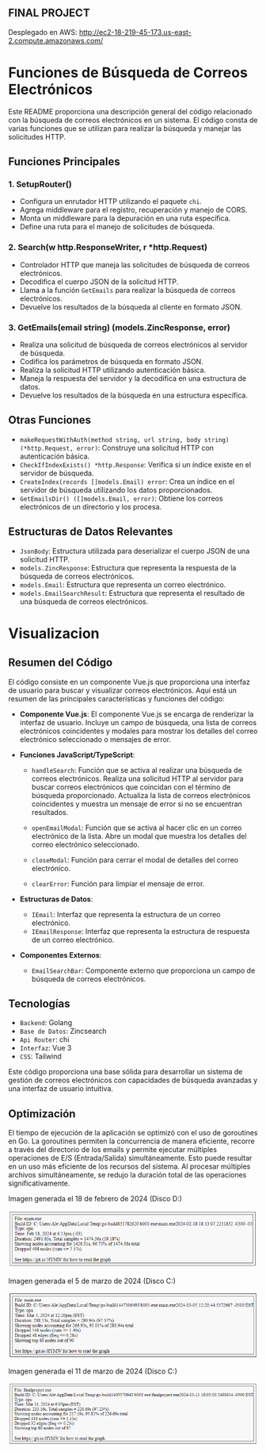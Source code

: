## FINAL PROJECT

Desplegado en AWS: http://ec2-18-219-45-173.us-east-2.compute.amazonaws.com/

# Funciones de Búsqueda de Correos Electrónicos

Este README proporciona una descripción general del código relacionado con la búsqueda de correos electrónicos en un sistema. El código consta de varias funciones que se utilizan para realizar la búsqueda y manejar las solicitudes HTTP.

## Funciones Principales

### 1. SetupRouter()

- Configura un enrutador HTTP utilizando el paquete `chi`.
- Agrega middleware para el registro, recuperación y manejo de CORS.
- Monta un middleware para la depuración en una ruta específica.
- Define una ruta para el manejo de solicitudes de búsqueda.

### 2. Search(w http.ResponseWriter, r *http.Request)

- Controlador HTTP que maneja las solicitudes de búsqueda de correos electrónicos.
- Decodifica el cuerpo JSON de la solicitud HTTP.
- Llama a la función `GetEmails` para realizar la búsqueda de correos electrónicos.
- Devuelve los resultados de la búsqueda al cliente en formato JSON.

### 3. GetEmails(email string) (models.ZincResponse, error)

- Realiza una solicitud de búsqueda de correos electrónicos al servidor de búsqueda.
- Codifica los parámetros de búsqueda en formato JSON.
- Realiza la solicitud HTTP utilizando autenticación básica.
- Maneja la respuesta del servidor y la decodifica en una estructura de datos.
- Devuelve los resultados de la búsqueda en una estructura específica.

## Otras Funciones

- `makeRequestWithAuth(method string, url string, body string) (*http.Request, error)`: Construye una solicitud HTTP con autenticación básica.
- `CheckIfIndexExists() *http.Response`: Verifica si un índice existe en el servidor de búsqueda.
- `CreateIndex(records []models.Email) error`: Crea un índice en el servidor de búsqueda utilizando los datos proporcionados.
- `GetEmailsDir() ([]models.Email, error)`: Obtiene los correos electrónicos de un directorio y los procesa.

## Estructuras de Datos Relevantes

- `JsonBody`: Estructura utilizada para deserializar el cuerpo JSON de una solicitud HTTP.
- `models.ZincResponse`: Estructura que representa la respuesta de la búsqueda de correos electrónicos.
- `models.Email`: Estructura que representa un correo electrónico.
- `models.EmailSearchResult`: Estructura que representa el resultado de una búsqueda de correos electrónicos.

# Visualizacion

## Resumen del Código

El código consiste en un componente Vue.js que proporciona una interfaz de usuario para buscar y visualizar correos electrónicos. Aquí está un resumen de las principales características y funciones del código:

- **Componente Vue.js**: El componente Vue.js se encarga de renderizar la interfaz de usuario. Incluye un campo de búsqueda, una lista de correos electrónicos coincidentes y modales para mostrar los detalles del correo electrónico seleccionado o mensajes de error.

- **Funciones JavaScript/TypeScript**:
  - `handleSearch`: Función que se activa al realizar una búsqueda de correos electrónicos. Realiza una solicitud HTTP al servidor para buscar correos electrónicos que coincidan con el término de búsqueda proporcionado. Actualiza la lista de correos electrónicos coincidentes y muestra un mensaje de error si no se encuentran resultados.
  
  - `openEmailModal`: Función que se activa al hacer clic en un correo electrónico de la lista. Abre un modal que muestra los detalles del correo electrónico seleccionado.
  
  - `closeModal`: Función para cerrar el modal de detalles del correo electrónico.
  
  - `clearError`: Función para limpiar el mensaje de error.

- **Estructuras de Datos**:
  - `IEmail`: Interfaz que representa la estructura de un correo electrónico.
  - `IEmailResponse`: Interfaz que representa la estructura de respuesta de un correo electrónico.
  
- **Componentes Externos**:
  - `EmailSearchBar`: Componente externo que proporciona un campo de búsqueda de correos electrónicos.

## Tecnologías

- `Backend`: Golang
- `Base de Datos`: Zincsearch
- `Api Router`: chi
- `Interfaz`: Vue 3
- `CSS`: Tailwind

Este código proporciona una base sólida para desarrollar un sistema de gestión de correos electrónicos con capacidades de búsqueda avanzadas y una interfaz de usuario intuitiva.

## Optimización

El tiempo de ejecución de la aplicación se optimizó con el uso de goroutines en Go.
La goroutines permiten la concurrencia de manera eficiente, recorre a través del directorio de los emails y permite ejecutar múltiples operaciones de E/S (Entrada/Salida) simultáneamente. Esto puede resultar en un uso más eficiente de los recursos del sistema.
Al procesar múltiples archivos simultáneamente, se redujo la duración total de las operaciones significativamente. 

Imagen generada el 18 de febrero de 2024 (Disco D:)

![alt text](image-1.png)

Imagen generada el 5 de marzo de 2024 (Disco C:)

![alt text](image-2.png)

Imagen generada el 11 de marzo de 2024 (Disco C:)

![alt text](image-3.png)
